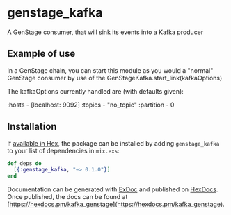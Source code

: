 # genstage_kafka
A GenStage consumer, that will sink its events into a Kafka producer

## Example of use

In a GenStage chain, you can start this module as you would a "normal" GenStage
consumer by use of the GenStageKafka.start_link(kafkaOptions)

The kafkaOptions currently handled are (with defaults given):

  :hosts - [localhost: 9092]
  :topics - "no_topic"
  :partition - 0


## Installation

If [available in Hex](https://hex.pm/docs/publish), the package can be installed
by adding `genstage_kafka` to your list of dependencies in `mix.exs`:

```elixir
def deps do
  [{:genstage_kafka, "~> 0.1.0"}]
end
```

Documentation can be generated with [ExDoc](https://github.com/elixir-lang/ex_doc)
and published on [HexDocs](https://hexdocs.pm). Once published, the docs can
be found at [https://hexdocs.pm/kafka_genstage](https://hexdocs.pm/kafka_genstage).

